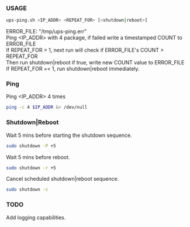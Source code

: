 ### USAGE
```bash
ups-ping.sh <IP_ADDR> <REPEAT_FOR> [<shutdown|reboot>]
```
ERROR_FILE: "/tmp/ups-ping.err" <br/>
Ping <IP_ADDR> with 4 package, if failed write a timestamped COUNT to ERROR_FILE <br/>
If REPEAT_FOR > 1, next run will check if ERROR_FILE's COUNT > REPEAT_FOR <br/>
Then run shutdown|reboot if true, write new COUNT value to ERROR_FILE <br/>
If REPEAT_FOR =< 1, run shutdown|reboot immediately. <br/>

### Ping
Ping <IP_ADDR> 4 times
```bash
ping -c 4 $IP_ADDR &> /dev/null
```

### Shutdown|Reboot
Wait 5 mins before starting the shutdown sequence.
```bash
sudo shutdown -P +5
```
Wait 5 mins before reboot.
```bash
sudo shutdown -r +5
```
Cancel scheduled shutdown|reboot sequence.
```bash
sudo shutdown -c
```

### TODO
Add logging capabilities.
